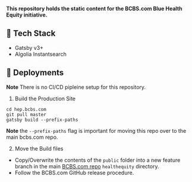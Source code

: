 **This repository holds the static content for the BCBS.com Blue Health Equity initiative.**

## 🚀 Tech Stack

- Gatsby v3+
- Algolia Instantsearch

## 💫 Deployments

**Note** There is no CI/CD pipleine setup for this repository.

1. Build the Production Site

```
cd hep.bcbs.com
git pull master
gatsby build --prefix-paths
```

**Note** the `--prefix-paths` flag is important for moving this repo over to the main bcbs.com repo.

2. Move the Build files

- Copy/Overwrite the contents of the `public` folder into a new feature branch in the main [BCBS.com repo](https://github.com/oomphinc/bcbs.com) `healthequity` directory.
- Follow the BCBS.com GitHub release procedure.
